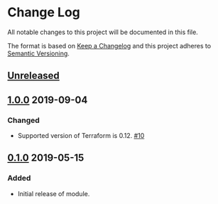 # Change Log

All notable changes to this project will be documented in this file.

The format is based on [Keep a Changelog](http://keepachangelog.com/) and this
project adheres to [Semantic Versioning](http://semver.org/).

## [Unreleased]

## [1.0.0] 2019-09-04

### Changed
 - Supported version of Terraform is 0.12. [#10]

## [0.1.0] 2019-05-15

### Added

* Initial release of module.

[Unreleased]: https://github.com/terraform-google-modules/terraform-google-vpc-service-controls/compare/v0.1.0...HEAD
[0.1.0]: https://github.com/terraform-google-modules/terraform-google-vpc-service-controls/releases/tag/v0.1.0
[1.0.0]: https://github.com/terraform-google-modules/terraform-google-vpc-service-controls/releases/tag/v1.0.0

[#10]: https://github.com/terraform-google-modules/terraform-google-vpc-service-controls/pull/10

